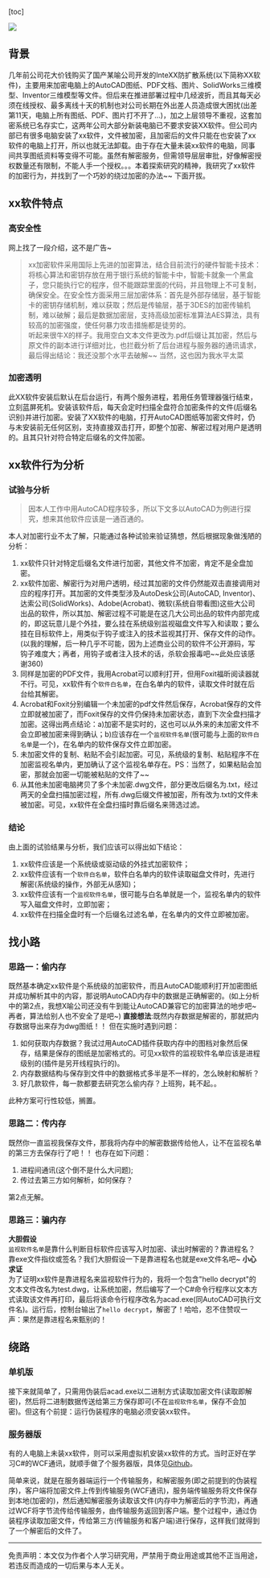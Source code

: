 [toc]

![](https://www.youngcoding.top/wp-content/uploads/2017/12/encrypt.jpg)

## 背景
几年前公司花大价钱购买了国产某喻公司开发的InteXX防扩散系统(以下简称XX软件)，主要用来加密电脑上的AutoCAD图纸、PDF文档、图片、SolidWorks三维模型、Inventor三维模型等文件。但后来在推进部署过程中几经波折，而且其每天必须在线授权、最多离线十天的机制也对公司长期在外出差人员造成很大困扰(出差第11天，电脑上所有图纸、PDF、图片打不开了...)，加之上层领导不重视，这套加密系统已名存实亡，这两年公司大部分新装电脑已不要求安装XX软件。但公司内部已有很多电脑安装了xx软件，文件被加密，且加密后的文件只能在也安装了xx软件的电脑上打开，所以也就无法卸载。由于存在大量未装xx软件的电脑，同事间共享图纸资料等变得不可能。虽然有解密服务，但需领导层层审批，好像解密授权数量还有限制，不能人手一个授权。。。本着探索研究的精神，我研究了xx软件的加密行为，并找到了一个巧妙的绕过加密的办法~~ 下面开拔。

## xx软件特点
### 高安全性
网上找了一段介绍，这不是广告~
>xx加密软件采用国际上先进的加密算法，结合目前流行的硬件智能卡技术：将核心算法和密钥存放在用于银行系统的智能卡中，智能卡就象一个黑盒子，您只能执行它的程序，但不能跟踪里面的代码，并且物理上不可复制，确保安全。在安全性方面采用三层加密体系：首先是外部存储层，基于智能卡的密钥存储机制，难以获取；然后是传输层，基于3DES的加密传输机制，难以破解；最后是数据加密层，支持高级加密标准算法AES算法，具有较高的加密强度，使任何暴力攻击措施都是徒劳的。  
>听起来很牛X的样子。我用空白文本文件更改为.pdf后缀让其加密，然后与原文件的副本进行详细对比，也拦截分析了后台进程与服务器的通讯请求，最后得出结论：我还没那个水平去破解~~ 当然，这也因为我水平太菜  

### 加密透明
此XX软件安装后默认在后台运行，有两个服务进程，若用任务管理器强行结束，立刻蓝屏死机。安装该软件后，每天会定时扫描全盘符合加密条件的文件(后缀名识别)并进行加密。安装了XX软件的电脑，打开AutoCAD图纸等加密文件时，仍与未安装前无任何区别，支持直接双击打开，即整个加密、解密过程对用户是透明的。且其只针对符合特定后缀名的文件加密。

## xx软件行为分析

### 试验与分析

>因本人工作中用AutoCAD程序较多，所以下文多以AutoCAD为例进行探究，想来其他软件应该是一通百通的。

本人对加密行业不太了解，只能通过各种试验来验证猜想，然后根据现象做浅陋的分析：
1. xx软件只针对特定后缀名文件进行加密，其他文件不加密，肯定不是全盘加密。
2. xx软件加密、解密行为对用户透明，经过其加密的文件仍然能双击直接调用对应的程序打开。其加密的文件类型涉及AutoDesk公司(AutoCAD, Inventor)、达索公司(SolidWorks)、Adobe(Acrobat)、微软(系统自带看图)这些大公司出品的软件，所以其加、解密过程不可能是在这几大公司出品的软件内部完成的，即这玩意儿是个外挂，要么挂在系统级别监视磁盘文件写入和读取；要么挂在目标软件上，用类似于钩子或注入的技术监视其打开、保存文件的动作。(以我的理解，后一种几乎不可能，因为上述商业公司的软件不公开源码，写钩子难度大；再者，用钩子或者注入技术的话，杀软会报毒吧~~此处应该感谢360)
3. 同样是加密的PDF文件，我用Acrobat可以顺利打开，但用Foxit福昕阅读器就不行。可见，xx软件有个`软件白名单`，在白名单内的软件，读取文件时就在后台给其解密。
4. Acrobat和Foxit分别编辑一个未加密的pdf文件然后保存，Acrobat保存的文件立即就被加密了，而Foxit保存的文件仍保持未加密状态，直到下次全盘扫描才加密。这得出两点结论：a)加密不是实时的，这也可以从外来的未加密文件不会立即被加密来得到确认；b)应该存在一个`监视软件名单`(很可能与上面的`软件白名单`是一个)，在名单内的软件保存文件立即加密。
5. 未加密文件的复制、粘贴不会引起加密。可见，系统级的复制、粘贴程序不在加密监视名单内，更加确认了这个监视名单存在。PS：当然了，如果粘贴会加密，那就会加密一切能被粘贴的文件了~~
6. 从其他未加密电脑拷贝了多个未加密.dwg文件，部分更改后缀名为.txt，经过两天的全盘扫描加密过程，所有.dwg后缀文件被加密，所有改为.txt的文件未被加密。可见，xx软件在全盘扫描时靠后缀名来筛选过滤。

### 结论
由上面的试验结果与分析，我们应该可以得出如下结论：
1. xx软件应该是一个系统级或驱动级的外挂式加密软件；
2. xx软件应该有一个`软件白名单`，软件白名单内的软件读取磁盘文件时，先进行解密(系统级的操作，外部无从感知)；
3. xx软件应该有一个`监视软件名单`，很可能与白名单就是一个，监视名单内的软件写入磁盘文件时，立即加密；
4. xx软件在扫描全盘时有一个后缀名过滤名单，在名单内的文件立即被加密。

## 找小路
### 思路一：偷内存
既然基本确定xx软件是个系统级的加密软件，而且AutoCAD能顺利打开加密图纸并成功解析其中的内容，那说明AutoCAD内存中的数据是正确解密的。(如上分析中的第2点，我想X喻公司还没有牛到能让AutoCAD兼容它的加密算法的地步吧~再者，算法给别人也不安全了是吧~)
**直接想法**:既然内存数据是解密的，那就把内存数据导出来存为dwg图纸！！
但在实施时遇到问题：
1. 如何获取内存数据？我试过用AutoCAD插件获取内存中的图档对象然后保存，结果是保存的图纸是加密格式的。可见xx软件的监视软件名单应该是进程级别的(插件是另开线程执行的)。
2. 内存数据结构与保存到文件中的数据格式多半是不一样的，怎么映射和解析？
3. 好几款软件，每一款都要去研究怎么偷内存？上班狗，耗不起。。
  
此种方案可行性较低，搁置。

### 思路二：传内存
既然你一直监视我保存文件，那我将内存中的解密数据传给他人，让不在监视名单的第三方去保存行了吧！！
也存在如下问题：
1. 进程间通讯(这个倒不是什么大问题);
2. 传过去第三方如何解析，如何保存？

第2点无解。

### 思路三：骗内存
**大胆假设**  
`监视软件名单`是靠什么判断目标软件应该写入时加密、读出时解密的？靠进程名？靠exe文件指纹或签名？我们大胆假设一下是靠进程名也就是exe文件名吧~
**小心求证**  
为了证明xx软件是靠进程名来监视软件行为的，我将一个包含"hello decrypt"的文本文件改名为test.dwg，让系统加密，然后编写了一个C#命令行程序以文本方式读取该文件再打印，最后将该命令行程序改名为acad.exe(同AutoCAD可执行文件名)。运行后，控制台输出了`hello decrypt`，解密了！哈哈，忍不住赞叹一声：果然是靠进程名来甄别的！

## 绕路

### 单机版

接下来就简单了，只需用伪装后acad.exe以二进制方式读取加密文件(读取即解密)，然后将二进制数据传送给第三方保存即可(不在`监视软件名单`，保存不会加密)。但这有个前提：运行伪装程序的电脑必须安装xx软件。

### 服务器版
有的人电脑上未装xx软件，则可以采用虚拟机安装xx软件的方式。当时正好在学习C#的WCF通讯，就顺手做了个服务器版，具体见[Github](https://github.com/YoungCoding/FileDecrypt_WCF)。

简单来说，就是在服务器端运行一个传输服务，和解密服务(即之前提到的伪装程序)，客户端将加密文件上传到传输服务(WCF通讯)，服务端传输服务将文件保存到本地(加密的)，然后通知解密服务读取该文件(内存中为解密后的字节流)，再通过WCF将字节流传给传输服务，由传输服务返回到客户端。整个过程中，通过伪装程序读取加密文件，传给第三方(传输服务和客户端)进行保存，这样我们就得到了一个解密后的文件了。

---

免责声明：本文仅为作者个人学习研究用，严禁用于商业用途或其他不正当用途，若违反而造成的一切后果与本人无关。
